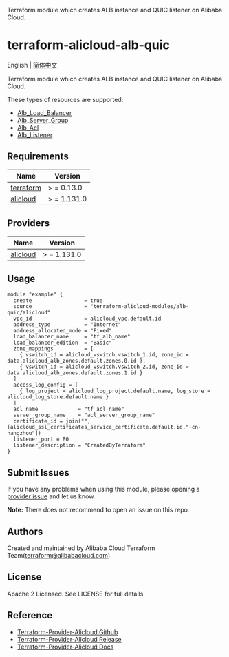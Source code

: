 Terraform module which creates ALB instance and QUIC listener on Alibaba Cloud.

terraform-alicloud-alb-quic
=====================================================================

English | [简体中文](https://github.com/terraform-alicloud-modules/terraform-alicloud-alb-quic/blob/master/README-CN.md)

Terraform module which creates ALB instance and QUIC listener on Alibaba Cloud.

These types of resources are supported:

* [Alb_Load_Balancer](https://registry.terraform.io/providers/aliyun/alicloud/latest/docs/resources/alb_load_balancer)
* [Alb_Server_Group](https://registry.terraform.io/providers/aliyun/alicloud/latest/docs/resources/alb_server_group)
* [Alb_Acl](https://registry.terraform.io/providers/aliyun/alicloud/latest/docs/resources/alb_acl)
* [Alb_Listener](https://registry.terraform.io/providers/aliyun/alicloud/latest/docs/resources/alb_listener)

## Requirements

| Name | Version |
|------|---------|
| <a name="requirement_terraform"></a> [terraform](#requirement\_terraform) | > = 0.13.0 |
| <a name="requirement_alicloud"></a> [alicloud](#requirement\_alicloud) | > = 1.131.0 |

## Providers

| Name | Version |
|------|---------|
| <a name="provider_alicloud"></a> [alicloud](#provider\_alicloud) | > = 1.131.0 |

## Usage

```hcl
module "example" {
  create                 = true
  source                 = "terraform-alicloud-modules/alb-quic/alicloud"
  vpc_id                 = alicloud_vpc.default.id
  address_type           = "Internet"
  address_allocated_mode = "Fixed"
  load_balancer_name     = "tf_alb_name"
  load_balancer_edition  = "Basic"
  zone_mappings          = [
    { vswitch_id = alicloud_vswitch.vswitch_1.id, zone_id = data.alicloud_alb_zones.default.zones.0.id },
    { vswitch_id = alicloud_vswitch.vswitch_2.id, zone_id = data.alicloud_alb_zones.default.zones.1.id }
  ]
  access_log_config = [
    { log_project = alicloud_log_project.default.name, log_store = alicloud_log_store.default.name }
  ]
  acl_name             = "tf_acl_name"
  server_group_name    = "acl_server_group_name"
  certificate_id = join("",[alicloud_ssl_certificates_service_certificate.default.id,"-cn-hangzhou"])
  listener_port = 80
  listener_description = "CreatedByTerraform"
}
```

Submit Issues
-------------
If you have any problems when using this module, please opening
a [provider issue](https://github.com/aliyun/terraform-provider-alicloud/issues/new) and let us know.

**Note:** There does not recommend to open an issue on this repo.

Authors
-------
Created and maintained by Alibaba Cloud Terraform Team(terraform@alibabacloud.com)

License
----
Apache 2 Licensed. See LICENSE for full details.

Reference
---------

* [Terraform-Provider-Alicloud Github](https://github.com/aliyun/terraform-provider-alicloud)
* [Terraform-Provider-Alicloud Release](https://releases.hashicorp.com/terraform-provider-alicloud/)
* [Terraform-Provider-Alicloud Docs](https://registry.terraform.io/providers/aliyun/alicloud/latest/docs)